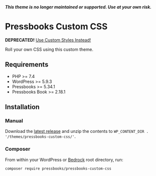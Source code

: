 _**This theme is no longer maintained or supported. Use at your own risk.**_

# Pressbooks Custom CSS

**DEPRECATED!** [Use Custom Styles Instead!](https://guide.pressbooks.com/chapter/customizing-your-exports-with-custom-styles/)

Roll your own CSS using this custom theme.

## Requirements

* PHP >= 7.4
* WordPress >= 5.9.3
* Pressbooks >= 5.34.1
* Pressbooks Book >= 2.18.1

## Installation

### Manual

Download the [latest release](https://github.com/pressbooks/pressbooks-custom-css/releases/latest/) and unzip the contents to `WP_CONTENT_DIR . '/themes/pressbooks-custom-css/'`.

### Composer

From within your WordPress or [Bedrock](https://roots.io/bedrock/) root directory, run:

```
composer require pressbooks/pressbooks-custom-css
```
